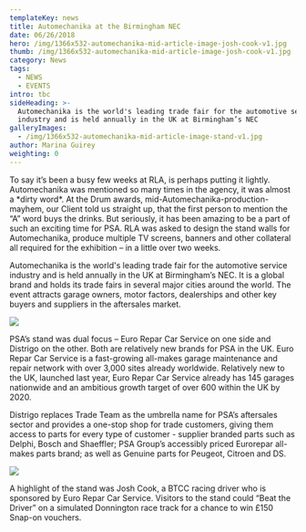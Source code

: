 ```yaml
---
templateKey: news
title: Automechanika at the Birmingham NEC
date: 06/26/2018
hero: /img/1366x532-automechanika-mid-article-image-josh-cook-v1.jpg
thumb: /img/1366x532-automechanika-mid-article-image-josh-cook-v1.jpg
category: News
tags:
  - NEWS
  - EVENTS
intro: tbc
sideHeading: >-
  Automechanika is the world's leading trade fair for the automotive service
  industry and is held annually in the UK at Birmingham’s NEC
galleryImages:
  - /img/1366x532-automechanika-mid-article-image-stand-v1.jpg
author: Marina Guirey
weighting: 0
---
```

To say it’s been a busy few weeks at RLA, is perhaps putting it lightly. Automechanika was mentioned so many times in the agency, it was almost a \*dirty word\*. At the Drum awards, mid-Automechanika-production-mayhem, our Client told us straight up, that the first person to mention the “A” word buys the drinks. But seriously, it has been amazing to be a part of such an exciting time for PSA. RLA was asked to design the stand walls for Automechanika, produce multiple TV screens, banners and other collateral all required for the exhibition – in a little over two weeks. 

Automechanika is the world's leading trade fair for the automotive service industry and is held annually in the UK at Birmingham’s NEC. It is a global brand and holds its trade fairs in several major cities around the world. The event attracts garage owners, motor factors, dealerships and other key buyers and suppliers in the aftersales market.

![](/img/1366x532-automechanika-mid-article-image-stand-v1.jpg)

PSA’s stand was dual focus – Euro Repar Car Service on one side and Distrigo on the other. Both are relatively new brands for PSA in the UK. Euro Repar Car Service is a fast-growing all-makes garage maintenance and repair network with over 3,000 sites already worldwide. Relatively new to the UK, launched last year, Euro Repar Car Service already has 145 garages nationwide and an ambitious growth target of over 600 within the UK by 2020. 

Distrigo replaces Trade Team as the umbrella name for PSA’s aftersales sector and provides a one-stop shop  for trade customers, giving them access to parts for every type of customer -  supplier branded parts such as Delphi, Bosch and Shaeffler; PSA Group’s accessibly priced Eurorepar all-makes parts brand; as well as Genuine parts for Peugeot, Citroen and DS. 

![](/img/1366x532-automechanika-mid-article-image-josh-cook-v1.jpg)

A highlight of the stand was Josh Cook, a BTCC racing driver who is sponsored by Euro Repar Car Service. Visitors to the stand could “Beat the Driver” on a simulated Donnington race track for a chance to win £150 Snap-on vouchers.

